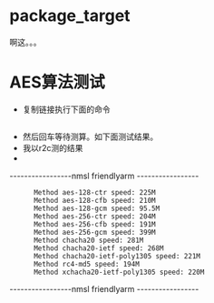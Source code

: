 # package_target
啊这。。。
# AES算法测试
- 复制链接执行下面的命令
```https://raw.githubusercontent.com/DHDAXCW/package_target/master/test.sh && sh test.sh
```
- 然后回车等待测算。如下面测试结果。
- 我以r2c测的结果
- 

-----------------nmsl friendlyarm -----------------
          
          Method aes-128-ctr speed: 225M          
          Method aes-128-cfb speed: 210M         
          Method aes-128-gcm speed: 95.5M          
          Method aes-256-ctr speed: 204M          
          Method aes-256-cfb speed: 191M        
          Method aes-256-gcm speed: 399M         
          Method chacha20 speed: 281M         
          Method chacha20-ietf speed: 268M          
          Method chacha20-ietf-poly1305 speed: 221M          
          Method rc4-md5 speed: 194M          
          Method xchacha20-ietf-poly1305 speed: 220M
-----------------nmsl friendlyarm -----------------
